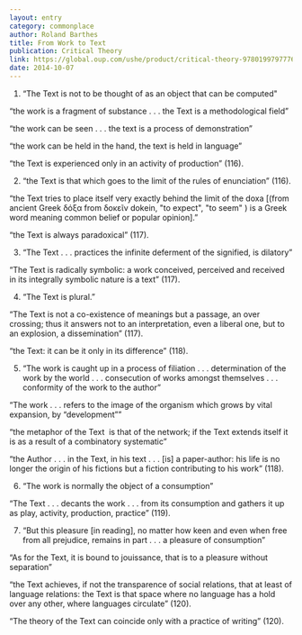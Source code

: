 ```yaml
---
layout: entry
category: commonplace
author: Roland Barthes
title: From Work to Text
publication: Critical Theory
link: https://global.oup.com/ushe/product/critical-theory-9780199797776
date: 2014-10-07
---
```


1. “The Text is not to be thought of as an object that can be computed" 

“the work is a fragment of substance . . . the Text is a methodological field”

“the work can be seen . . . the text is a process of demonstration”

“the work can be held in the hand, the text is held in language”

“the Text is experienced only in an activity of production” (116).


2. “the Text is that which goes to the limit of the rules of enunciation” (116).

“the Text tries to place itself very exactly behind the limit of the doxa [(from ancient Greek δόξα from δοκεῖν dokein, "to expect", "to seem" ) is a Greek word meaning common belief or popular opinion].”

“the Text is always paradoxical” (117).


3. “The Text . . . practices the infinite deferment of the signified, is dilatory”

“The Text is radically symbolic: a work conceived, perceived and received in its integrally symbolic nature is a text” (117).


4. “The Text is plural.”

“The Text is not a co-existence of meanings but a passage, an over crossing; thus it answers not to an interpretation, even a liberal one, but to an explosion, a dissemination” (117).

“the Text: it can be it only in its difference” (118).


5. “The work is caught up in a process of filiation . . . determination of the work by the world . . . consecution of works amongst themselves . . . conformity of the work to the author”

“The work . . . refers to the image of the organism which grows by vital expansion, by “development””

“the metaphor of the Text  is that of the network; if the Text extends itself it is as a result of a combinatory systematic”

“the Author . . . in the Text, in his text . . . [is] a paper-author: his life is no longer the origin of his fictions but a fiction contributing to his work” (118).


6. “The work is normally the object of a consumption”

“The Text . . . decants the work . . . from its consumption and gathers it up as play, activity, production, practice” (119).


7. “But this pleasure [in reading], no matter how keen and even when free from all prejudice, remains in part . . . a pleasure of consumption”

“As for the Text, it is bound to jouissance, that is to a pleasure without separation”

“the Text achieves, if not the transparence of social relations, that at least of language relations: the Text is that space where no language has a hold over any other, where languages circulate” (120).


“The theory of the Text can coincide only with a practice of writing” (120).
